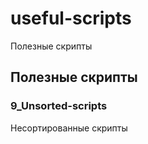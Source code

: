 # useful-scripts
Полезные скрипты
## Полезные скрипты

### 9_Unsorted-scripts
Несортированные скрипты
